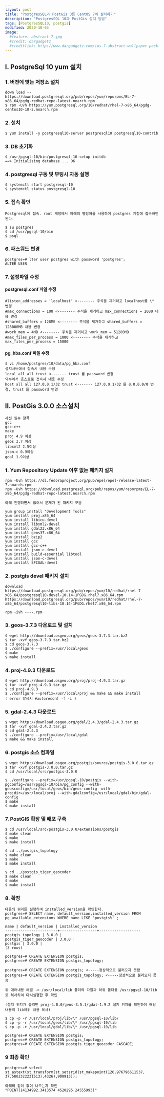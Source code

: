 ```yaml
---
layout: post
title: "PostgresSQL과 PostGis 3를 CentOS 7에 설치하기"
description: "PostgresSQL 10과 PostGis 설치 방법"
tags: [PostgresSQL10, postgis]
modified: 2020-10-05
image:
  #feature: abstract-7.jpg
  #credit: dargadgetz
  #creditlink: http://www.dargadgetz.com/ios-7-abstract-wallpaper-pack-for-iphone-5-and-ipod-touch-retina/
---
```


## I. PostgreSql 10 yum 설치

### 1. 버전에 맞는 저장소 설치

    down load -- https://download.postgresql.org/pub/repos/yum/reporpms/EL-7-x86_64/pgdg-redhat-repo-latest.noarch.rpm
    $ rpm -Uvh https://yum.postgresql.org/10/redhat/rhel-7-x86_64/pgdg-centos10-10-2.noarch.rpm

### 2. 설치

    $ yum install -y postgresql10-server postgresql10 postgresql10-contrib

### 3. DB 초기화

    $ /usr/pgsql-10/bin/postgresql-10-setup initdb
    ==> Initializing database ... OK

### 4. postgresql 구동 및 부팅시 자동 실행

    $ systemctl start postgresql-10
    $ systemctl status postgresql-10

### 5. 접속 확인

    Postgresql에 접속. root 계정에서 아래의 명령어를 사용하여 postgres 계정에 접속하면 된다.

    $ su postgres
    $ cd /usr/pgsql-10/bin
    $ psql

### 6. 패스워드 변경

    postgres=# lter user postgres with password 'postgres';
    ALTER USER

### 7. 설정파일 수정

#### postgresql.conf 파일 수정

    #listen_addresses = 'localhost' <-------- 주석을 제거하고 localhost를 \* 변경
    #max_connections = 100 <-------- 주석을 제거하고 max_connections = 2000 내용 변경
    #shared_buffers = 128MB <-------- 주석을 제거하고 shared_buffers = 128000MB 내용 변경
    #work_mem = 4MB <-------- 주석을 제거하고 work_mem = 51200MB
    #max_files_per_process = 1000 <-------- 주석을 제거하고 max_files_per_process = 15000

#### pg_hba.conf 파일 수정

    $ vi /home/postgres/10/data/pg_hba.conf
    설치서버에서 접속시 내용 수정
    local all all trust <------- trust 를 password 변경
    외부에서 호스트로 접속시 내용 수정
    host all all 127.0.0.1/32 trust <------- 127.0.0.1/32 를 0.0.0.0/0 변경, trust 를 password 변경

## II. PostGis 3.0.0 소스설치

    사전 필수 항목
    gcc
    gcc-c++
    make
    proj 4.9 이상
    geos 3.7 이상
    libxml2 2.5이상
    json-c 0.9이상
    gdal 1.9이상

### 1. Yum Repository Update 이후 없는 패키지 설치

    rpm -Uvh https://dl.fedoraproject.org/pub/epel/epel-release-latest-7.noarch.rpm
    rpm -Uvh https://download.postgresql.org/pub/repos/yum/reporpms/EL-7-x86_64/pgdg-redhat-repo-latest.noarch.rpm

    아래 진행하면서 없어서 문제가 된 패키지 모음

    yum group install "Development Tools"
    yum install proj.x86_64
    yum install libicu-devel
    yum install libxml2-devel
    yum install gdal23.x86_64
    yum install geos37.x86_64
    yum install bzip2
    yum install gcc
    yum install gcc-c++
    yum install json-c-devel
    yum install build-essential libtool
    yum install json-c-devel
    yum install SFCGAL-devel

### 2. postgis devel 패키지 설치

    download
    https://download.postgresql.org/pub/repos/yum/10/redhat/rhel-7-x86_64/postgresql10-devel-10.14-1PGDG.rhel7.x86_64.rpm
    https://download.postgresql.org/pub/repos/yum/10/redhat/rhel-7-x86_64/postgresql10-libs-10.14-1PGDG.rhel7.x86_64.rpm

    rpm -ivh ----.rpm

### 3. geos-3.7.3 다운로드 및 설치

    $ wget http://download.osgeo.org/geos/geos-3.7.3.tar.bz2
    $ tar -xvf geos-3.7.3.tar.bz2
    $ cd geos-3.7.3
    $ ./configure --prefix=/usr/local/geos
    $ make
    $ make install

### 4. proj-4.9.3 다운로드

    $ wget http://download.osgeo.org/proj/proj-4.9.3.tar.gz
    $ tar -xvf proj-4.9.3.tar.gz
    $ cd proj-4.9.3
    $ ./configure --prefix=/usr/local/proj && make && make install
    ( error 발생시 #autoreconf -f -i )

### 5. gdal-2.4.3 다운로드

    $ wget http://download.osgeo.org/gdal/2.4.3/gdal-2.4.3.tar.gz
    $ tar -xvf gdal-2.4.3.tar.gz
    $ cd gdal-2.4.3
    $ ./configure --prefix=/usr/local/gdal
    $ make && make install

### 6. postgis 소스 컴파일

    $ wget http://download.osgeo.org/postgis/source/postgis-3.0.0.tar.gz
    $ tar -xvf postgis-3.0.0.tar.gz
    $ cd /usr/local/src/postgis-3.0.0

    $ ./configure --prefix=/usr/pgsql-10/postgis --with-pgconfig=/usr/pgsql-10/bin/pg_config --with-geosconfig=/usr/local/geos/bin/geos-config -with-projdir=/usr/local/proj --with-gdalconfig=/usr/local/gdal/bin/gdal-config
    $ make
    $ make install

### 7. PostGIS 확장 및 배포 구축

    $ cd /usr/local/src/postgis-3.0.0/extensions/postgis
    $ make clean
    $ make
    $ make install

    $ cd ../postgis_topology
    $ make clean
    $ make
    $ make install

    $ cd ../postgis_tiger_geocoder
    $ make clean
    $ make
    $ make install

### 8. 확장

    다음의 쿼리를 실행하여 installed_version을 확인한다.
    postgres=# SELECT name, default_version,installed_version FROM pg_available_extensions WHERE name LIKE 'postgis%' ;

    name | default_version | installed_version
    ------------------------+-----------------+-------------------
    postgis_topology | 3.0.0 |
    postgis_tiger_geocoder | 3.0.0 |
    postgis | 3.0.0 |
    (3 rows)

    postgres=# CREATE EXTENSION postgis;
    postgres=# CREATE EXTENSION postgis_topology;

    postgres=# CREATE EXTENSION postgis; <-----정상적으로 불러오지 못함
    postgres=# CREATE EXTENSION postgis_topology; <-----정상적으로 불러오지 못함

    위 애러내용 해결 -> /usr/local/lib 폴더의 파일과 하위 폴더를 /usr/pgsql-10/lib로 복사하여 다시실행한 후 확인

    (설치 위치가 틀리면 proj-4.8.0/geos-3.5.1/gdal-1.9.2 설치 위치를 확인하여 해당 내용의 lib하위 내용 복사)

    $ cp -p -r /usr/local/proj/lib/\* /usr/pgsql-10/lib/
    $ cp -p -r /usr/local/geos/lib/\* /usr/pgsql-10/lib
    $ cp -p -r /usr/local/gdal/lib/\* /usr/pgsql-10/lib

    postgres=# CREATE EXTENSION postgis;
    postgres=# CREATE EXTENSION postgis_topology;
    postgres=# CREATE EXTENSION postgis_tiger_geocoder CASCADE;

### 9 최종 확인

    postgres=# select st_astext(st_transform(st_setsrid(st_makepoint(126.976796611537, 37.5802322231513),4326),900913));

    아래와 같이 값이 나오는지 확인
    "POINT(14134992.3413574 4520295.24555993)"
